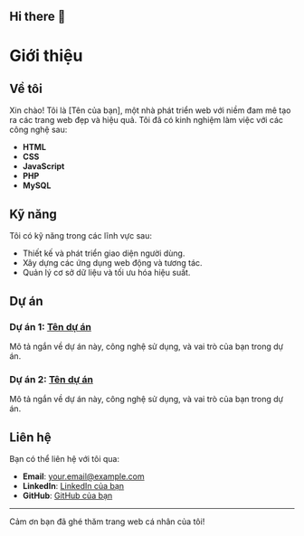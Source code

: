## Hi there 👋
# Giới thiệu

## Về tôi

Xin chào! Tôi là [Tên của bạn], một nhà phát triển web với niềm đam mê tạo ra các trang web đẹp và hiệu quả. Tôi đã có kinh nghiệm làm việc với các công nghệ sau:

- **HTML**
- **CSS**
- **JavaScript**
- **PHP**
- **MySQL**

## Kỹ năng

Tôi có kỹ năng trong các lĩnh vực sau:

- Thiết kế và phát triển giao diện người dùng.
- Xây dựng các ứng dụng web động và tương tác.
- Quản lý cơ sở dữ liệu và tối ưu hóa hiệu suất.

## Dự án

### Dự án 1: [Tên dự án](#)

Mô tả ngắn về dự án này, công nghệ sử dụng, và vai trò của bạn trong dự án.

### Dự án 2: [Tên dự án](#)

Mô tả ngắn về dự án này, công nghệ sử dụng, và vai trò của bạn trong dự án.

## Liên hệ

Bạn có thể liên hệ với tôi qua:

- **Email**: your.email@example.com
- **LinkedIn**: [LinkedIn của bạn](#)
- **GitHub**: [GitHub của bạn](#)

---

Cảm ơn bạn đã ghé thăm trang web cá nhân của tôi!

<!--
**huedo2102/huedo2102** is a ✨ _special_ ✨ repository because its `README.md` (this file) appears on your GitHub profile.

Here are some ideas to get you started:

- 🔭 I’m currently working on ...
- 🌱 I’m currently learning ...
- 👯 I’m looking to collaborate on ...
- 🤔 I’m looking for help with ...
- 💬 Ask me about ...
- 📫 How to reach me: ...
- 😄 Pronouns: ...
- ⚡ Fun fact: ...
-->
